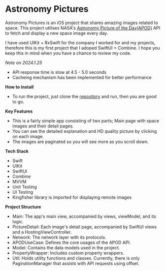 # Astronomy Pictures

Astronomy Pictures is an iOS project that shares amazing images related to space.
This project utilises NASA's [Astronomy Picture of the Day(APOD)](https://api.nasa.gov/) API to fetch and display a new space image every day.

I have used UIKit + RxSwift for the company I worked for and my projects, therefore this is my first project that I adoped SwiftUI + Combine. I hope you keep this in mind when you have a chance to review my code.

_Note on 2024.1.25_
- API response time is slow at 4.5 - 5.0 seconds
- Cacheing mechanism has been implemented for better performance

**How to install**

- To run the project, just clone the [repository](https://github.com/vanjang/AstronomyPictures.git) and run, then you are good to go.


**Key Features**

- This is a fairly simple app consisting of two parts; Main page with space images and their detail pages.
- You can see the detailed explanation and HD quality picture by clicking on each image.
- The images are paginated so you will see more as you scroll down.


**Tech Stack**

- Swift
- UIKit
- SwiftUI
- Combine
- MVVM
- Unit Testing
- UI Testing
- Kingfisher library is imported for displaying remote images


**Project Structure**

- Main: The app's main view, accompanied by views, viewModel, and its logic.
- PictureDetail: Each image's detail page, accompanied by SwiftUI views and a HostingViewController.
- Network: The network layer with its protocols.
- APODUseCase: Defines the core usages of the APOD API.
- Model: Contains the data models used in the project.
- PropertyWrapper: Includes custom property wrappers.
- Util: Holds utility functions and classes. Currently, there is only PaginationManager that assists with API requests using offset.
 
